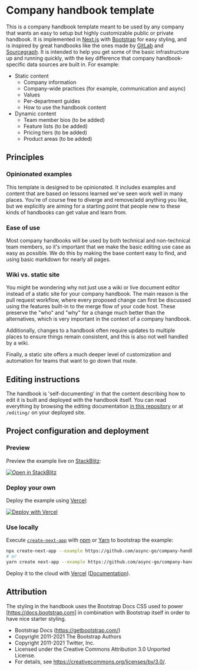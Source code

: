 # Company handbook template

This is a company handbook template meant to be used by any company that wants an easy to setup but highly customizable public or private handbook. It is implemented in [Next.js](https://nextjs.org/) with [Bootstrap](https://getbootstrap.com/) for easy styling, and is inspired by great handbooks like the ones made by [GitLab](https://about.gitlab.com/handbook/) and [Sourcegraph](https://handbook.sourcegraph.com). It is intended to help you get some of the basic infrastructure up and running quickly, with the key difference that company handbook-specific data sources are built in. For example:

- Static content
  - Company information
  - Company-wide practices (for example, communication and async)
  - Values
  - Per-department guides
  - How to use the handbook content
- Dynamic content
  - Team member bios (to be added)
  - Feature lists (to be added)
  - Pricing tiers (to be added)
  - Product areas (to be added)

## Principles

### Opinionated examples

This template is designed to be opinionated. It includes examples and content that are based on lessons learned we've seen work well in many places. You're of course free to diverge and remove/add anything you like, but we explicitly are aiming for a starting point that people new to these kinds of handbooks can get value and learn from.

### Ease of use

Most company handbooks will be used by both technical and non-technical team members, so it's important that we make the basic editing use case as easy as possible. We do this by making the base content easy to find, and using basic markdown for nearly all pages.

### Wiki vs. static site

You might be wondering why not just use a wiki or live document editor instead of a static site for your company handbook. The main reason is the pull request workflow, where every proposed change can first be discussed using the features built-in to the merge flow of your code host. These preserve the "who" and "why" for a change much better than the alternatives, which is very important in the context of a company handbook.

Additionally, changes to a handbook often require updates to multiple places to ensure things remain consistent, and this is also not well handled by a wiki.

Finally, a static site offers a much deeper level of customization and automation for teams that want to go down that route.

## Editing instructions

The handbook is 'self-documenting' in that the content describing how to edit it is built and deployed with the handbook itself. You can read everything by browsing the editing documentation [in this repository](./pages/editing/index.md) or at `/editing/` on your deployed site.

## Project configuration and deployment

### Preview

Preview the example live on [StackBlitz](http://stackblitz.com/):

[![Open in StackBlitz](https://developer.stackblitz.com/img/open_in_stackblitz.svg)](https://stackblitz.com/github/async-go/company-handbook-template/tree/main)

### Deploy your own

Deploy the example using [Vercel](https://vercel.com):

[![Deploy with Vercel](https://vercel.com/button)](https://vercel.com/new/git/external?repository-url=https://github.com/async-go/company-handbook-template/tree/main&project-name=company-handbook-template&repository-name=company-handbook-template)

### Use locally

Execute [`create-next-app`](https://github.com/vercel/next.js/tree/canary/packages/create-next-app) with [npm](https://docs.npmjs.com/cli/init) or [Yarn](https://yarnpkg.com/lang/en/docs/cli/create/) to bootstrap the example:

```bash
npx create-next-app --example https://github.com/async-go/company-handbook-template company-handbook-app
# or
yarn create next-app --example https://github.com/async-go/company-handbook-template company-handbook-app
```

Deploy it to the cloud with [Vercel](https://vercel.com/new?utm_source=github&utm_medium=readme&utm_campaign=next-example) ([Documentation](https://nextjs.org/docs/deployment)).

## Attribution

The styling in the handbook uses the Bootstrap Docs CSS used to power [https://docs.bootstrap.com] in combination with Bootstrap itself in order to have nice starter styling.

 * Bootstrap Docs (https://getbootstrap.com/)
 * Copyright 2011-2021 The Bootstrap Authors
 * Copyright 2011-2021 Twitter, Inc.
 * Licensed under the Creative Commons Attribution 3.0 Unported License.
 * For details, see https://creativecommons.org/licenses/by/3.0/.
